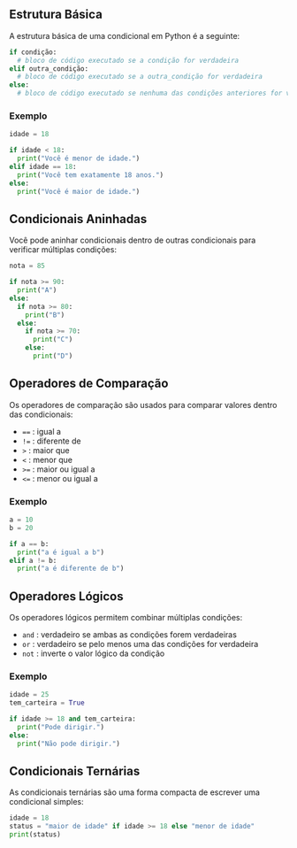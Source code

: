 ## Estrutura Básica

A estrutura básica de uma condicional em Python é a seguinte:

```python
if condição:
  # bloco de código executado se a condição for verdadeira
elif outra_condição:
  # bloco de código executado se a outra_condição for verdadeira
else:
  # bloco de código executado se nenhuma das condições anteriores for verdadeira
```

### Exemplo

```python
idade = 18

if idade < 18:
  print("Você é menor de idade.")
elif idade == 18:
  print("Você tem exatamente 18 anos.")
else:
  print("Você é maior de idade.")
```

## Condicionais Aninhadas

Você pode aninhar condicionais dentro de outras condicionais para verificar múltiplas condições:

```python
nota = 85

if nota >= 90:
  print("A")
else:
  if nota >= 80:
    print("B")
  else:
    if nota >= 70:
      print("C")
    else:
      print("D")
```

## Operadores de Comparação

Os operadores de comparação são usados para comparar valores dentro das condicionais:

- `==` : igual a
- `!=` : diferente de
- `>` : maior que
- `<` : menor que
- `>=` : maior ou igual a
- `<=` : menor ou igual a

### Exemplo

```python
a = 10
b = 20

if a == b:
  print("a é igual a b")
elif a != b:
  print("a é diferente de b")
```

## Operadores Lógicos

Os operadores lógicos permitem combinar múltiplas condições:

- `and` : verdadeiro se ambas as condições forem verdadeiras
- `or` : verdadeiro se pelo menos uma das condições for verdadeira
- `not` : inverte o valor lógico da condição

### Exemplo

```python
idade = 25
tem_carteira = True

if idade >= 18 and tem_carteira:
  print("Pode dirigir.")
else:
  print("Não pode dirigir.")
```

## Condicionais Ternárias

As condicionais ternárias são uma forma compacta de escrever uma condicional simples:

```python
idade = 18
status = "maior de idade" if idade >= 18 else "menor de idade"
print(status)
```